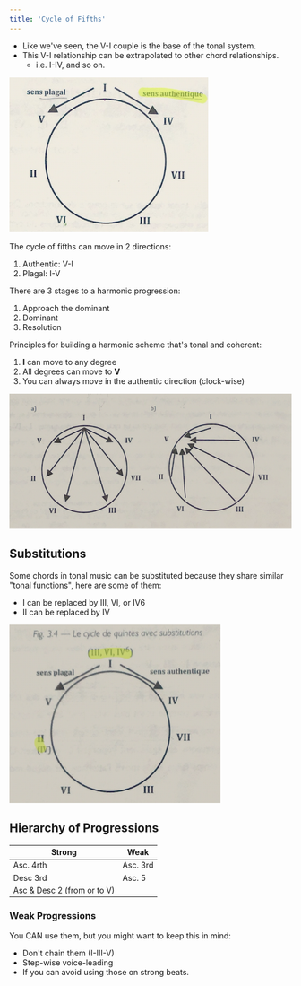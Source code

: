 ```yaml
---
title: 'Cycle of Fifths'
---
```


- Like we've seen, the V-I couple is the base of the tonal system.
- This V-I relationship can be extrapolated to other chord relationships.
	- i.e. I-IV, and so on.

![](../../../../assets/Pasted%20image%2020231023102132.png)

The cycle of fifths can move in 2 directions:

1. Authentic: V-I
2. Plagal: I-V

There are 3 stages to a harmonic progression:

1. Approach the dominant
2. Dominant
3. Resolution

Principles for building a harmonic scheme that's tonal and coherent:

1. **I** can move to any degree
2. All degrees can move to **V**
3. You can always move in the authentic direction (clock-wise)

![](../../../../assets/Pasted%20image%2020231023103059.png)

## Substitutions

Some chords in tonal music can be substituted because they share similar "tonal functions", here are some of them:

- I can be replaced by III, VI, or IV6
- II can be replaced by IV

![](../../../../assets/Pasted%20image%2020231023104038.png)

## Hierarchy of Progressions

| Strong                       | Weak     |
| ---------------------------- | -------- |
| Asc. 4rth                    | Asc. 3rd |
| Desc 3rd                     | Asc. 5   |
| Asc & Desc 2 (from or to V) |          |

### Weak Progressions

You CAN use them, but you might want to keep this in mind:

- Don't chain them (I-III-V)
- Step-wise voice-leading
- If you can avoid using those on strong beats.